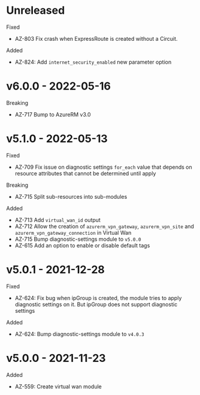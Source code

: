 # Unreleased

Fixed
  * AZ-803 Fix crash when ExpressRoute is created without a Circuit.

Added
  * AZ-824: Add `internet_security_enabled` new parameter option

# v6.0.0 - 2022-05-16

Breaking
  * AZ-717 Bump to AzureRM v3.0

# v5.1.0 - 2022-05-13

Fixed
  * AZ-709 Fix issue on diagnostic settings `for_each` value that depends on resource attributes that cannot be determined until apply

Breaking
  * AZ-715 Split sub-resources into sub-modules

Added
  * AZ-713 Add `virtual_wan_id` output
  * AZ-712 Allow the creation of `azurerm_vpn_gateway`, `azurerm_vpn_site` and `azurerm_vpn_gateway_connection` in Virtual Wan
  * AZ-715 Bump diagnostic-settings module to `v5.0.0`
  * AZ-615 Add an option to enable or disable default tags

# v5.0.1 - 2021-12-28

Fixed
  * AZ-624: Fix bug when ipGroup is created, the module tries to apply diagnostic settings on it. But ipGroup does not support diagnostic settings

Added
  * AZ-624: Bump diagnostic-settings module to `v4.0.3`

# v5.0.0 - 2021-11-23

Added
  *  AZ-559: Create virtual wan module
